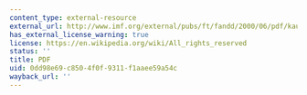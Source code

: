 ```yaml
---
content_type: external-resource
external_url: http://www.imf.org/external/pubs/ft/fandd/2000/06/pdf/kauf.pdf
has_external_license_warning: true
license: https://en.wikipedia.org/wiki/All_rights_reserved
status: ''
title: PDF
uid: 0dd98e69-c850-4f0f-9311-f1aaee59a54c
wayback_url: ''
---
```


